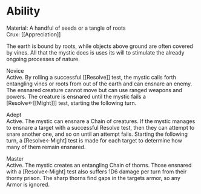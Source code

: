 # Ability
Material: A handful of seeds or a tangle of roots<br>Crux: [[Appreciation]]

The earth is bound by roots, while objects above ground are often covered by vines. All that the mystic does is uses its will to stimulate the already ongoing processes of nature.

Novice<br>Active. By rolling a successful [[Resolve]] test, the mystic calls forth entangling vines or roots from out of the earth and can ensnare an enemy. The ensnared creature cannot move but can use ranged weapons and powers. The creature is ensnared until the mystic fails a \[Resolve←[[Might]]\] test, starting the following turn.

Adept<br>Active. The mystic can ensnare a Chain of creatures. If the mystic manages to ensnare a target with a successful Resolve test, then they can attempt to snare another one, and so on until an attempt fails. Starting the following turn, a \[Resolve←Might\] test is made for each target to determine how many of them remain ensnared.

Master<br>Active. The mystic creates an entangling Chain of thorns. Those ensnared with a \[Resolve←Might\] test also suffers 1D6 damage per turn from their thorny prison. The sharp thorns find gaps in the targets armor, so any Armor is ignored.
